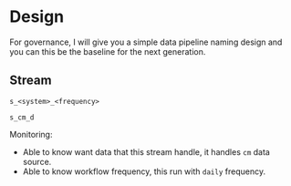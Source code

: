 # Design

For governance, I will give you a simple data pipeline naming design and you can
this be the baseline for the next generation.

## Stream

```text
s_<system>_<frequency>
```

```text
s_cm_d
```

Monitoring:

- Able to know want data that this stream handle, it handles `cm` data source.
- Able to know workflow frequency, this run with `daily` frequency.
